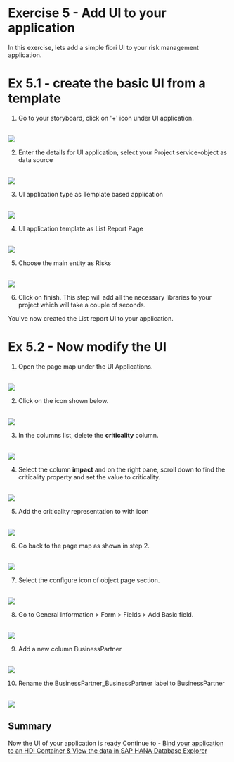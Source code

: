 # Exercise 5 - Add UI to your application

In this exercise, lets add a simple fiori UI to your risk management application.

# Ex 5.1 - create the basic UI from a template
1. Go to your storyboard, click on '+' icon under UI application.

<br>![](/exercises/ex5/images/createui.png)

2. Enter the details for UI application, select your Project service-object as data source

<br>![](/exercises/ex5/images/uiconfig1.png)

3. UI application type as Template based application

<br>![](/exercises/ex5/images/ui_template.png)

4. UI application template as List Report Page

<br>![](/exercises/ex5/images/uiconfig2.png)

5. Choose the main entity as Risks 

<br>![](/exercises/ex5/images/uiconfig3.png)

6. Click on finish. This step will add all the necessary libraries to your project which will take a couple of seconds.

You've now created the List report UI to your application.

# Ex 5.2 - Now modify the UI 

1. Open the page map under the UI Applications.

<br>![](/exercises/ex5/images/pagemap.png)

2. Click on the icon shown below. 

<br>![](/exercises/ex5/images/editpagemap.png)

3. In the columns list, delete the <strong>criticality</strong> column.

<br>![](/exercises/ex5/images/delcrit.png)

4. Select the column <strong>impact</strong> and on the right pane, scroll down to find the criticality property and set the value to criticality.

<br>![](/exercises/ex5/images/selcrit.png)

5. Add the criticality representation to with icon

<br>![](/exercises/ex5/images/criticon.png)

6. Go back to the page map as shown in step 2.

<br>![](/exercises/ex5/images/objpage.png)

7. Select the configure icon of object page section.

<br>![](/exercises/ex5/images/editobject.png)

8. Go to General Information > Form > Fields > Add Basic field.

<br>![](/exercises/ex5/images/editobject.png)

9. Add a new column BusinessPartner 

<br>![](/exercises/ex5/images/addbp.png)

10. Rename the BusinessPartner_BusinessPartner label to BusinessPartner 

<br>![](/exercises/ex5/images/renamebp.png)


## Summary

Now the UI of your application is ready
Continue to - [Bind your application to an HDI Container & View the data in SAP HANA Database Explorer](../../ex6/README.md)

